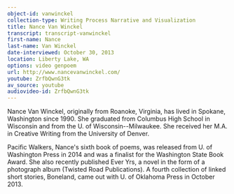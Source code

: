 ```yaml
---
object-id: vanwinckel
collection-type: Writing Process Narrative and Visualization 
title: Nance Van Winckel    
transcript: transcript-vanwinckel  
first-name: Nance
last-name: Van Winckel
date-interviewed: October 30, 2013
location: Liberty Lake, WA
options: video genpoem
url: http://www.nancevanwinckel.com/
youtube: ZrfbQwnG3tk
av_source: youtube
audiovideo-id: ZrfbQwnG3tk
---
```


Nance Van Winckel, originally from Roanoke, Virginia, has lived in Spokane, Washington since 1990. She graduated from Columbus High School in Wisconsin and from the U. of Wisconsin--Milwaukee. She received her M.A. in Creative Writing from the University of Denver.

Pacific Walkers, Nance's sixth book of poems, was released from U. of Washington Press in 2014 and was a finalist for the Washington State Book Award. She also recently published Ever Yrs, a novel in the form of a photograph album (Twisted Road Publications). A fourth collection of linked short stories, Boneland, came out with U. of Oklahoma Press in October 2013.
